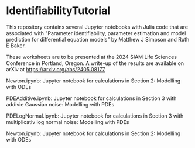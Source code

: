 # IdentifiabilityTutorial

This repository contains several Jupyter notebooks with Julia code that are associated with "Parameter identifiability, parameter estimation and model prediction for differential equation models" by Matthew J Simpson and Ruth E Baker.  

These worksheets are to be presented at the 2024 SIAM Life Sciences Conference in Portland, Oregon.  A write-up of the results are available on arXiv at https://arxiv.org/abs/2405.08177

Newton.ipynb: Jupyter notebook for calculations in Section 2: Modelling with ODEs

PDEAdditive.ipynb: Jupyter notebook for calculations in Section 3 with addivie Gaussian noise: Modelling with PDEs

PDELogNormal.ipynb: Jupyter notebook for calculations in Section 3 with multiplicativ log normal noise: Modelling with PDEs

Newton.ipynb: Jupyter notebook for calculations in Section 2: Modelling with ODEs

